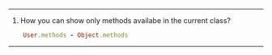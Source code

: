 ___
1. How you can show only methods availabe in the current class?
```ruby
    User.methods - Object.methods
```
___
